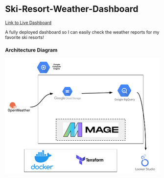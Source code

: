 # Ski-Resort-Weather-Dashboard
[Link to Live Dashboard](https://lookerstudio.google.com/reporting/09bbe597-d530-4135-a1c4-fe7f2c9969ef)

A fully deployed dashboard so I can easily check the weather reports for my favorite ski resorts!

### Architecture Diagram
![architecture_diagram.png](https://github.com/lderr4/Ski-Resort-Weather-Dashboard/blob/main/architecture_diagram.png)



